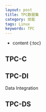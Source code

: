 ```yaml
---
layout: post
title: TPC数据集
category: 技能
tags: Linux
keywords: TPC
---
```

* content
{:toc}

## TPC-C

## TPC-DI
Data Integration

## TPC-DS
